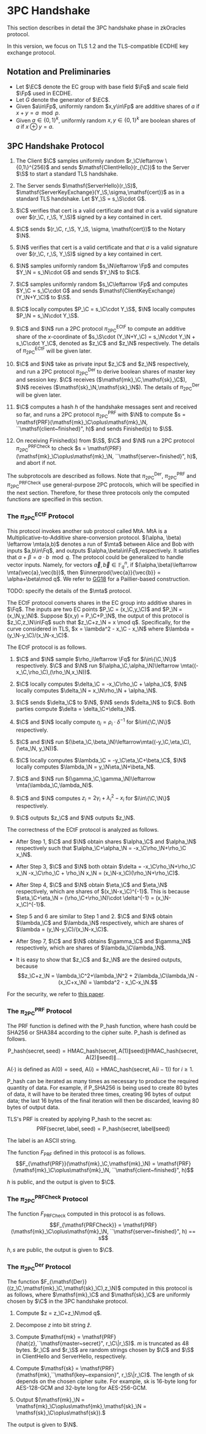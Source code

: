 # 3PC Handshake
This section describes in detail the 3PC handshake phase in zkOracles protocol.

In this version, we focus on TLS 1.2 and the TLS-compatible ECDHE key exchange protocol. 

## Notation and Preliminaries

- Let $\EC$ denote the EC group with base field $\Fq$ and scale field $\Fp$ used in ECDHE.
- Let $G$ denote the generator of $\EC$.
- Given $a\in\Fp$, uniformly random $x,y\in\Fp$ are additive shares of $a$ if $x+y = a\mod p$.
- Given $a\in \{0,1\}^k$, uniformly random $x,y \in\{0,1\}^k$ are boolean shares of $a$ if $x\oplus y = a$.

## 3PC Handshake Protocol
1. The Client $\C$ samples uniformly random $r_\C\leftarrow \{0,1\}^{256}$ and sends $\mathsf{ClientHello}(r_{\C})$ to the Server $\S$ to start a standard TLS handshake.

2. The Server sends $\mathsf{ServerHello}(r_\S)$, $\mathsf{ServerKeyExchange}(Y_\S,\sigma,\mathsf{cert})$ as in a standard TLS handshake. Let $Y_\S = s_\S\cdot G$.

3. $\C$ verifies that $\mathsf{cert}$ is a valid certificate and that $\sigma$ is a valid signature over $(r_\C, r_\S, Y_\S)$ signed by a key contained in $\mathsf{cert}$.

4. $\C$ sends $(r_\C, r_\S, Y_\S, \sigma, \mathsf{cert})$ to the Notary $\N$.

5. $\N$ verifies that $\mathsf{cert}$ is a valid certificate and that $\sigma$ is a valid signature over $(r_\C, r_\S, Y_\S)$ signed by a key contained in $\mathsf{cert}$.

6. $\N$ samples uniformly random $s_\N\leftarrow \Fp$ and computes $Y_\N = s_\N\cdot G$ and sends $Y_\N$ to $\C$.

7. $\C$ samples uniformly random $s_\C\leftarrow \Fp$ and computes $Y_\C = s_\C\cdot G$ and sends $\mathsf{ClientKeyExchange}(Y_\N+Y_\C)$ to $\S$.

8. $\C$ locally computes $P_\C = s_\C\cdot Y_\S$, $\N$ locally computes $P_\N = s_\N\cdot Y_\S$.

9. $\C$ and $\N$ run a 2PC protocol $\pi_{\mathsf{2PC}}^{\mathsf{ECtF}}$ to compute an additive share of the $x$-coordinate of $s_\S\cdot (Y_\N+Y_\C) = s_\N\cdot Y_\N + s_\C\cdot Y_\C$, denoted as $z_\C$ and $z_\N$ respectively. The details of $\pi_{\mathsf{2PC}}^{\mathsf{ECtF}}$ will be given later.

10. $\C$ and $\N$ take as private input $z_\C$ and $z_\N$ respectively, and run a 2PC protocol $\pi_{\mathsf{2PC}}^{\mathsf{Der}}$ to derive boolean shares of master key and session key. $\C$ receives ($\mathsf{mk}_\C,\mathsf{sk}_\C$), $\N$ receives ($\mathsf{sk}_\N,\mathsf{sk}_\N$). The details of $\pi_{\mathsf{2PC}}^{\mathsf{Der}}$ will be given later.

11. $\C$ computes a hash ${h}$ of the handshake messages sent and received so far, and runs a 2PC protocol $\pi_{\mathsf{2PC}}^{\mathsf{PRF}}$ with $\N$ to compute 
$s = \mathsf{PRF}(\mathsf{mk}_\C\oplus\mathsf{mk}_\N, ``\mathsf{client~finished}", h)$ and sends $\mathsf{Finished}(s)$ to $\S$.

12. On receiving $\mathsf{Finished}(s)$ from $\S$, $\C$ and $\N$ run a 2PC protocol $\pi_{\mathsf{2PC}}^\mathsf{PRFCheck}$ to check $s = \mathsf{PRF}(\mathsf{mk}_\C\oplus\mathsf{mk}_\N, ``\mathsf{server~finished}", h)$, and abort if not.

The subprotocols are described as follows. Note that $\pi_{\mathsf{2PC}}^{\mathsf{Der}}$, $\pi_{\mathsf{2PC}}^{\mathsf{PRF}}$ and $\pi_{\mathsf{2PC}}^\mathsf{PRFCheck}$ use general-purpose 2PC protocols, which will be specified in the next section. Therefore, for these three protocols only the computed functions are specified in this section.


### The $\pi_{\mathsf{2PC}}^{\mathsf{ECtF}}$ Protocol
This protocol invokes another sub protocol called $\mathsf{MtA}$. $\mathsf{MtA}$ is a Multiplicative-to-Additive share-conversion protocol. $(\alpha, \beta) \leftarrow \mta(a,b)$ denotes a run of $\mta$ between Alice and Bob with inputs $a,b\in\Fq$, and outputs $\alpha,\beta\in\Fq$,respectively. It satisfies that $\alpha+\beta = a\cdot b\mod q$. The protocol could be generalized to handle vector inputs. Namely, for vectors $\vec{a},\vec{b}\in\mathbb{F}_q^n$, if $(\alpha,\beta)\leftarrow \mta(\vec{a},\vec{b})$, then $\innerprod{\vec{a}}{\vec{b}} = \alpha+\beta\mod q$.
We refer to [GG18](https://eprint.iacr.org/2019/114.pdf) for a Paillier-based construction.

TODO: specify the details of the $\mta$ protocol.

The ECtF protocol converts shares in the EC group into additive shares in $\Fq$. The inputs are two EC points $P_\C = (x_\C,y_\C)$ and $P_\N = (x_\N,y_\N)$. Suppose $(x,y) = P_\C+P_\N$, the output of this protocol is $z_\C,z_\N\in\Fq$ such that $z_\C+z_\N = x \mod q$. Specifically, for the curve considered in TLS, $x = \lambda^2 - x_\C - x_\N$ where $\lambda = (y_\N-y_\C)/(x_\N-x_\C)$.

The ECtF protocol is as follows.

1. $\C$ and $\N$ sample $\rho_i\leftarrow \Fq$ for $i\in\{\C,\N\}$ respectively. $\C$ and $\N$ run $(\alpha_\C,\alpha_\N)\leftarrow \mta((-x_\C,\rho_\C),(\rho_\N,x_\N))$.

2. $\C$ locally computes $\delta_\C = -x_\C\rho_\C + \alpha_\C$, $\N$ locally computes $\delta_\N = x_\N\rho_\N + \alpha_\N$.

3. $\C$ sends $\delta_\C$ to $\N$, $\N$ sends $\delta_\N$ to $\C$. Both parties compute $\delta = \delta_\C+\delta_\N$.

4. $\C$ and $\N$ locally compute $\eta_i= \rho_i\cdot \delta^{-1}$ for $i\in\{\C,\N\}$ respectively.

5. $\C$ and $\N$ run $(\beta_\C,\beta_\N)\leftarrow\mta((-y_\C,\eta_\C),(\eta_\N, y_\N))$.

6. $\C$ locally computes $\lambda_\C = -y_\C\eta_\C+\beta_\C$, $\N$ locally computes $\lambda_\N = y_\N\eta_\N+\beta_N$. 

7. $\C$ and $\N$ run $(\gamma_\C,\gamma_\N)\leftarrow \mta(\lambda_\C,\lambda_N)$.

8. $\C$ and $\N$ computes $z_i = 2\gamma_i+\lambda_i^2 - x_i$ for $i\in\{\C,\N\}$ respectively.

9. $\C$ outputs $z_\C$ and $\N$ outputs $z_\N$.



The correctness of the ECtF protocol is analyzed as follows.

- After Step 1, $\C$ and $\N$ obtain shares $\alpha_\C$ and $\alpha_\N$ respectively such that $\alpha_\C+\alpha_\N = -x_\C\rho_\N+\rho_\C x_\N$.

- After Step 3, $\C$ and $\N$ both obtain $\delta = -x_\C\rho_\N+\rho_\C x_\N -x_\C\rho_\C + \rho_\N x_\N = (x_\N-x_\C)(\rho_\N+\rho_\C)$.

- After Step 4, $\C$ and $\N$ obtain $\eta_\C$ and $\eta_\N$ respectively, which are shares of $(x_\N-x_\C)^{-1}$. This is because $\eta_\C+\eta_\N = (\rho_\C+\rho_\N)\cdot \delta^{-1} = (x_\N-x_\C)^{-1}$.

- Step 5 and 6 are similar to Step 1 and 2. $\C$ and $\N$ obtain $\lambda_\C$ and $\lambda_\N$ respectively, which are shares of $\lambda = (y_\N-y_\C)/(x_\N-x_\C)$.

- After Step 7, $\C$ and $\N$ obtains $\gamma_\C$ and $\gamma_\N$ respectively, which are shares of $\lambda_\C\lambda_\N$.

- It is easy to show that $z_\C$ and $z_\N$ are the desired outputs, because 
$$z_\C+z_\N = \lambda_\C^2+\lambda_\N^2 + 2\lambda_\C\lambda_\N - (x_\C+x_\N) = \lambda^2 - x_\C-x_\N.$$

For the security, we refer to [this paper](https://arxiv.org/pdf/1909.00938.pdf).
### The $\pi_{\mathsf{2PC}}^{\mathsf{PRF}}$ Protocol
The PRF function is defined with the $\mathsf{P\_{hash}}$ function, where $\mathsf{hash}$ could be $\mathsf{SHA}256$ or $\mathsf{SHA}384$ according to the cipher suite. $\mathsf{P\_{hash}}$ is defined as follows.

$$\mathsf{P\_{hash}}(\mathsf{secret},\mathsf{seed}) = \mathsf{HMAC\_hash}(\mathsf{secret}, \mathsf{A}(1)\|\mathsf{seed})\Big\|\mathsf{HMAC\_hash}(\mathsf{secret}, \mathsf{A}(2)\|\mathsf{seed})\Big\|...$$

$\mathsf{A}(\cdot)$ is defined as $\mathsf{A}(0) = \mathsf{seed}$, $\mathsf{A}(i) = \mathsf{HMAC\_hash}(\mathsf{secret}, \mathsf{A}(i-1))$ for $i\geq 1$.

$\mathsf{P\_{hash}}$ can be iterated as many times as necessary to produce the required quantity of data. For example, if $\mathsf{P\_{SHA}}256$ is being used to create $80$ bytes of data, it will have to be iterated three times, creating $96$ bytes of output data; the last $16$ bytes of the final iteration will then be discarded, leaving $80$ bytes of output data.

TLS's $\mathsf{PRF}$ is created by applying $\mathsf{P\_{hash}}$ to the secret as:
$$\mathsf{PRF}(\mathsf{secret},\mathsf{label},\mathsf{seed}) = \mathsf{P\_{hash}}(\mathsf{secret}, \mathsf{label\|seed})$$

The label is an ASCII string.

The function $F_{\mathsf{PRF}}$ defined in this protocol is as follows.
$$F_{\mathsf{PRF}}(\mathsf{mk}_\C,\mathsf{mk}_\N) = \mathsf{PRF}(\mathsf{mk}_\C\oplus\mathsf{mk}_\N, ``\mathsf{client~finished}", h)$$

$h$ is public, and the output is given to $\C$.
### The $\pi_{\mathsf{2PC}}^\mathsf{PRFCheck}$ Protocol
The function $F_{\mathsf{PRFCheck}}$ computed in this protocol is as follows.
$$F_{\mathsf{PRFCheck}} = \mathsf{PRF}(\mathsf{mk}_\C\oplus\mathsf{mk}_\N, ``\mathsf{server~finished}", h) == s$$

$h,s$ are public, the output is given to $\C$.
### The $\pi_{\mathsf{2PC}}^{\mathsf{Der}}$ Protocol
The function $F_{\mathsf{Der}}((z_\C,\mathsf{mk}_\C,\mathsf{sk}_\C),z_\N)$ computed in this protocol is as follows, where $\mathsf{mk}_\C$ and $\mathsf{sk}_\C$ are uniformly chosen by $\C$ in the 3PC handshake protocol.

1. Compute $z = z_\C+z_\N\mod q$.

2. Decompose $z$ into bit string $\hat{z}$.

3. Compute $\mathsf{mk} = \mathsf{PRF}(\hat{z},``\mathsf{master~secret}", r_\C\|r_\S)$. $m$ is truncated as $48$ bytes. $r_\C$ and $r_\S$ are random strings chosen by $\C$ and $\S$ in $\mathsf{ClientHello}$ and $\mathsf{ServerHello}$, respectively.

4. Compute $\mathsf{sk} = \mathsf{PRF}(\mathsf{mk},``\mathsf{key~expansion}", r_\S\|r_\C)$. The length of $\mathsf{sk}$ depends on the chosen cipher suite. For example, $\mathsf{sk}$ is $16$-byte long for AES-128-GCM and $32$-byte long for AES-256-GCM.

5. Output $(\mathsf{mk}_\N = \mathsf{mk}_\C\oplus\mathsf{mk},\mathsf{sk}_\N = \mathsf{sk}_\C\oplus\mathsf{sk}).$

The output is given to $\N$.
